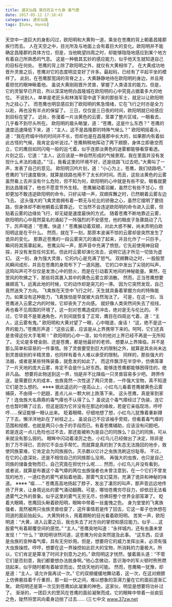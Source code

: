 ```yaml
---
title: 通天仙路 第四百五十九章 毒气瘴
date: 2017-05-12 17:18:43
categories: 通天仙路
tags: [Duke, Hannb]
---
```


天空中一道巨大的身影闪过，欧阳明和大黄狗一道，乘坐在苍鹰的背上朝着昌隆郡疾行而去。
人在天空之中，目光所及与地面上会有着巨大的变化。欧阳明并不能确定昌隆郡的具体方位，但是，当他眺望四周之时，却能够隐隐地感应到某个地方有着自己所熟悉的气息。
这是一种极其玄妙的感应能力，似乎他天生就知道自己的目标在何处。
苍鹰的背上除了欧阳明之外，就仅有大黄相伴了。
在大黄成功地晋升灵兽之后，苍鹰对它的态度明显变好了许多。最起码，已经有了平起平坐的模样了。
此刻，在苍鹰那宽阔的背脊之上，大黄静静地待在欧阳明的身边，并且用着担忧的眼神瞅着他。
虽说大黄刚刚晋升灵兽，掌握了人类语言的能力。但是，它的灵智早已开启，所以深深地明白昌隆城在欧阳明的心中究竟占据着多大的地位。
不说别人，单单是老匠头和林海军营中退下来的那些军士，就足以让欧阳明为之挂心了。
而苍鹰也明显感应到了欧阳明的焦急情绪，它在飞行之时亦是全力以赴，再也没有半点的保留了。
三日，仅仅是三日夜的时间，欧阳明就已经感应到目标在望了。
远处，弥漫着一片淡黄色的云雾，笼罩了整片区域，一眼看去，几乎看不到尽头所在。
欧阳明的眉头略皱，道：“苍鹰，这是什么东西？”
苍鹰的速度迅速降低下来，道：“主人，这不是昌隆郡的特殊气候么？”
欧阳明摇着头，道：“我在府城中待的时间并不长，但却也是在昌隆郡中长大的，如果郡内有着如此古怪的气候，我肯定会听说过。”
苍鹰稍稍地挥动了两下翅膀，身体立即悬空而立，它的鹰目如同闪电一般的巡弋着，似乎连那淡黄色的迷雾都能够看穿看透。
片刻之后，它道：“主人，这应该是一种自然形成的气候景观，我在里面并没有发现什么术法的痕迹。”
“汪，我看这里的环境不好，还是绕路飞过去吧。”大黄叫了一声，发表了自己的意见。
欧阳明沉吟片刻，道：“小心为上，苍鹰，我们绕路吧。”
苍鹰的飞行速度极快，就算是绕路也用不了太长的时间。而且，这些淡黄色的云雾虽然看上去并没有什么危险，但不知为何，欧阳明的心中就是有些不安。眼看就要到达昌隆城了，他也不愿意节外生枝。
苍鹰展动着羽翼，虽然它有些不甘心，但却更加不敢违逆欧阳明的命令。只好尖啸一声，双翅挥舞之时，已然朝着云雾左边飞去。
这头强大的飞禽灵兽拥有着一颗无与伦比的骄傲之心，虽然它摆明了要绕路，但身体却不断地朝着云雾靠近。
它当然不会违逆欧阳明的命令进入云雾，但贴着云雾的边缘处飞行，却无疑是速度最快的方式。
随着苍鹰不断地靠近云雾，欧阳明的心中竟然莫名的涌起了一阵强烈的不安感觉，他的眼皮子急骤跳动了几下，厉声喝道：“苍鹰，快退！”
苍鹰展动着双翅，对此大惑不解，尚未弄明白欧阳明这是在干什么。
然而，就在下一刻，那原本波澜不惊的云雾却是突然发生了诡异的变化。
那靠近苍鹰的一段云雾突兀的涌动了起来，并且化作了一只巨手，瞬间将其笼罩起来。
苍鹰尖叫一声，那声音中充满了愤怒。它先前使用神目窥探，并没有发现任何玄机，但此时云雾却演化攻击，说明它适才所见一切皆为虚幻。
这一刻，身为强大灵兽，它的内心是充满了怒气。
双翅舞动之时，一股股罡风瞬间成形，并且在苍鹰的身周布下了一道风圈。
它的口中发出了尖锐的叫声，这鸣叫声可不仅仅是发泄心中的怒火，而是在引动着天地间的神秘能量。果然，在罡风的吹拂之下，那些将其裹入其中的黄色云雾立即消散。
然而，正当苍鹰想要展翅高飞，远离此地的时候，它的动作却是突兀的一滞。
因为它突然发现，自己竟然迷失了方向。
飞禽族在天空中飞行之时，天生就具备着掌握方向的特殊能力。如果没有这种能力，飞禽族怕是早就被大自然淘汰了。
可是，在这一刻，当苍鹰进入云雾之内的时候，它却丧失了方向感。
就好像人类突然间失去了视线，再也看不见周围的环境了。这一刻对苍鹰造成的冲击，绝对是无与伦比的。
不过，它毕竟不是普通角色，片刻间就恢复了正常，鹰目在四周巡弋着，道：“主人，这云雾有鬼。”
欧阳明和大黄对望了一眼，心中暗道，废话！
“这，绝不是这一界的能力。”苍鹰厉声道：“这些云雾，应该是从上界携带下来的。呵呵，它们还真是舍得这份大手笔啊！”
欧阳明的心中一凛，如今的他对上界已经不再是一无所知了。
无论是多臂金刚、还是苍鹰，都是他最好的老师。
想要从上界降临，并不是那么简单和容易的一件事情。除了灵兽要受到巨大的限制之外，就算是其余尚未达到灵兽级别的半精灵兽，也同样有着令人难以承受的限制。
同样的，那些强大的法器，或者是某些特殊装备，就愈发的如此了。
而这件飘浮在半空中，仿佛笼罩了一片天地的庞大云雾，肯定不会是什么好东西。能够连苍鹰都能够困得住的，绝非凡品。
想要将此物送到这一界，怕是并不比降临一只灵兽容易多少吧。
跨界传送，是需要巨大的成本，虫族竟然一次性送了两只灵兽，一件强大宝物，真不知道它们是怎么想的。
※※※※
据此遥远的一座高山上，小红鸟儿看着苍鹰被黄色云雾捕获，不由得一个趔趄，差点儿从一颗大树上跌落下来。
这头苍鹰，真是笨到家了！连虫族大名鼎鼎的毒气瘴也不认得了么？
虽说这个毒气瘴经过了伪装，连它也也暂时瞒了过去，但这是因为它并没有在那边的缘故，若是它亲临现场，哼哼哼……保证能够一眼认出来。
眨着眼睛，仔细地想了想，小红鸟儿犹豫着重新蹲了下去，懒洋洋地趴在了树枝之上。
虽说自己不应该袖手旁观，但看着毒气瘴的范围和规模，也就是两只小虫子的手段而已。有着苍鹰辅助，应该没有问题吧。
若是连这一点儿危险也过不去，那还能被称为是自己的同族么？自己的同族，可从来就没有那么弱的。
眼眸中闪动着凌厉之色，小红鸟儿已经做出了决定，除非是到了万不得已，否则它不会出手帮忙。而就算是真的到了失态无法挽回的地步，致使同族蒙难，它肯定会为同族报仇，灭杀数以亿计之虫族洗刷这份耻辱。
不过，在它的心底深处，还是不相信自己的同族那么没用。
再强大的虫族，也只是自己同族的储备食物而已，自己究竟在担忧什么呢……
然而，小红鸟儿并没有看到，或者说，就算是布置这个毒气瘴的两位虫族强者也未曾注意到，在一个它们不曾发现的地方，一道红色的雾气紧贴着地面，那雾气变幻莫测，充满了诡异和神秘的味道。
※※※※
“唳……”
苍鹰高高地扬起了脖子，发出了凄厉的叫声，那声音远远地传扬了开来，让身周远处的雾气涌动翻腾。可是，哪怕苍鹰穷尽目力，却依旧无法看透雾气之外的景象。似乎这里的雾气无穷无尽，仿佛将整个世界全部笼罩了。
眨着大眼睛，苍鹰回头瞅着欧阳明，眼眸中带着一丝羞愧之色。
身为堂堂的飞禽族强者，竟然被两只虫族灵兽给耍了，这件事情若是传了回去，它这一辈子也休想在同道的面前抬起头。
大黄狗转头，用着期盼的目光看着欧阳明。
苦笑一声，欧阳明道：“大黄，进入云雾之后，我也失去了对方向的掌控和感应能力。似乎……这股雾气有着颠覆空间的感觉。”
“主人。”苍鹰突地叫道：“永祥城内，还有虫蛊未曾发现！”
“什么？”欧阳明讶然问道，这苍鹰为何会突然提及此事。
“这东西，应该是虫族的变种毒气瘴，具有无穷妙用。但是，想要将它的威力发挥出来，必须有强大虫族操控。哼哼，想要在这一界操控如此巨大的宝物，所消耗的力量极大。所以，它们肯定是算准了时间才刻意为之的。”
欧阳明这才恍然，皱着眉头道：“不管它们是否刻意，我们都要想办法脱身啊。”他心念微动，意识海中的军火顿时熊熊燃烧起来，似乎随时都有着破空而出，焚烧天地的可能。
然而，苍鹰略一犹豫，却是道：“主人，请允许我再试一次。”
它的双翅缓缓地舞动着，这一次，在这对翅膀上仿佛悬挂着千斤重担，那一起一伏之间，难以想象的澎湃力量在它的面前逐渐汇聚。
欧阳明还是第一次见到苍鹰如此凝重的神色，这家伙，明显是想要将功补过了。
渐渐的，一团巨大的罡风在苍鹰的面前凝聚而成，它的眼眸中带着一丝疯狂之色，陡然将罡风向着身边抛了过去……
(三七中文 www.37zw.net